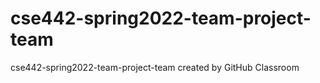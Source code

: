 # cse442-spring2022-team-project-team
cse442-spring2022-team-project-team created by GitHub Classroom
